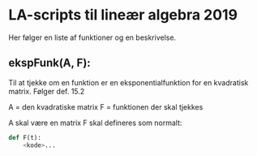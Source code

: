 # LA-scripts til lineær algebra 2019

Her følger en liste af funktioner og en beskrivelse.

## ekspFunk(A, F):
Til at tjekke om en funktion
er en eksponentialfunktion for
en kvadratisk matrix.
Følger def. 15.2

A = den kvadratiske matrix
F = funktionen der skal tjekkes

A skal være en matrix
F skal defineres som normalt:

```python
def F(t):
    <kode>...
```

